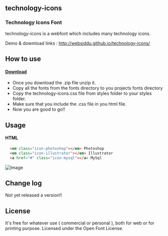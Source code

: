 ## technology-icons
### Technology Icons Font

technology-icons is a webfont which includes many technology icons.

Demo & dowmload links : http://websiddu.github.io/technology-icons/

## How to use

#### [Download](https://github.com/websiddu/technology-icons/archive/gh-pages.zip)

- Once you download the .zip file unzip it.
- Copy all the fonts from the fonts directory to you projects fonts directory
- Copy the technology-icons.css file from styles folder to your styles folder.
- Make sure that you include the .css file in you html file.
- Now you are good to go!!


## Usage

#### HTML

```HTML
  <em class="icon-photoshop"></em> Photoshop
  <em class="icon-illustrator"></em> Illustrator
  <a href="#" class="icon-mysql"></a> MySql
```

![Image](https://raw.githubusercontent.com/websiddu/technology-icons/master/app/images/sample.png)

## Change log
Not yet released a version!!

## License
It's free for whatever use ( commercial or personal ), both for web or for printing purpose. Licensed under the Open Font License.
